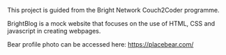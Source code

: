 This project is guided from the Bright Network Couch2Coder programme.

BrightBlog is a mock website that focuses on the use of HTML, CSS and javascript in creating webpages. 

Bear profile photo can be accessed here: https://placebear.com/

